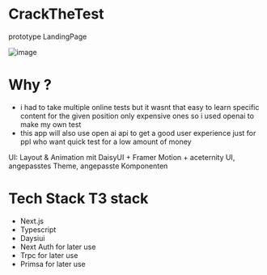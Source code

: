 # CrackTheTest

prototype LandingPage


![image](https://github.com/user-attachments/assets/4e015b3e-a7ab-4b58-97bc-22a61ec7dbcc)









# Why ?
- i had to take multiple online tests but it wasnt that easy to learn specific content for the given position only expensive ones so i used openai to make my own test
- this app will also use open ai api to get a good user experience just for ppl who want quick test for a low amount of money


UI: Layout & Animation mit DaisyUI + Framer Motion + aceternity UI, angepasstes Theme, angepasste Komponenten
# Tech Stack   T3 stack
- Next.js
- Typescript
- Daysiui
- Next Auth for later use
- Trpc for later use
- Primsa for later use

